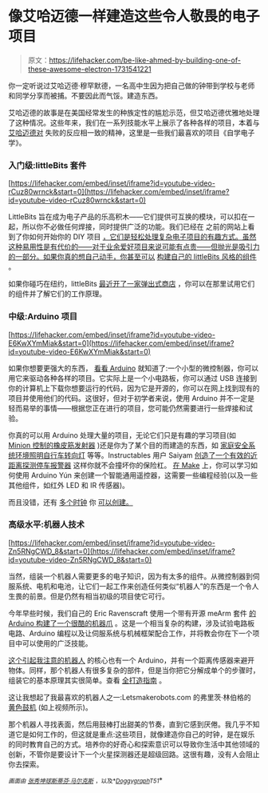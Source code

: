 # 像艾哈迈德一样建造这些令人敬畏的电子项目

> 原文：<https://lifehacker.com/be-like-ahmed-by-building-one-of-these-awesome-electron-1731541221>

你一定听说过艾哈迈德·穆罕默德，一名高中生因为把自己做的钟带到学校与老师和同学分享而被捕。不要因此而气馁。建造东西。



艾哈迈德的故事是在美国经常发生的种族定性的尴尬示范，但艾哈迈德优雅地处理了这种情况。这些年来，我们在一系列技能水平上展示了各种各样的项目，本着与 [艾哈迈德对](http://www.msnbc.com/msnbc/watch/ahmed-dont-let-people-change-who-you-are-526928963528) 失败的反应相一致的精神，这里是一些我们最喜欢的项目《自学电子学》。

### 入门级:littleBits 套件

 [https://lifehacker.com/embed/inset/iframe?id=youtube-video-rCuz80wrnck&start=0](https://lifehacker.com/embed/inset/iframe?id=youtube-video-rCuz80wrnck&start=0) 

LittleBits 旨在成为电子产品的乐高积木——它们提供可互换的模块，可以扣在一起，所以你不必做任何焊接，同时提供广泛的功能。我们已经在 之前的网站上看到了你如何开始你的 DIY 项目 [，它们是轻松处理复杂电子项目的有趣方式。虽然这种易用性是有代价的——对于业余爱好项目来说可能有点贵——但抛光是吸引力的一部分。如果你真的想自己动手，你甚至可以](http://lifehacker.com/how-to-get-started-diying-anything-with-littlebits-1617311793#_ga=1.219129308.410417895.1430444016) [构建自己的 littleBits 风格的组件](http://lifehacker.com/build-your-own-littlebits-style-electronic-components-1515071097) 。

如果你碰巧在纽约，littleBits [最近开了一家弹出式商店](http://littlebits.cc/store?gclid=CLyGk-_R_scCFcIXHwodUocMwA) ，你可以在那里试用它们的组件并了解它们的工作原理。

### 中级:Arduino 项目

 [https://lifehacker.com/embed/inset/iframe?id=youtube-video-E6KwXYmMiak&start=0](https://lifehacker.com/embed/inset/iframe?id=youtube-video-E6KwXYmMiak&start=0) 

如果你想要更强大的东西， [看看 Arduino](https://lifehacker.com/how-to-start-making-your-own-electronics-with-arduino-a-5875365) 就知道了:一个小型的微控制器，你可以用它来驱动各种各样的项目。它实际上是一个小电路板，你可以通过 USB 连接到你的计算机上下载你想要运行的代码，因为它是开源的，你可以在网上找到现有的项目并使用他们的代码。这很好，但对于初学者来说，使用 Arduino 并不一定是轻而易举的事情——根据您正在进行的项目，您可能仍然需要进行一些焊接和试验。

你真的可以用 Arduino 处理大量的项目，无论它们只是有趣的学习项目(如 [Minion 控制的橡皮筋发射器](http://lifehacker.com/my-first-original-arduino-project-what-i-learned-about-1521539054) )还是你为了某个目的而建造的东西，如 [家庭安全系统](http://lifehacker.com/build-a-wireless-home-security-system-with-an-arduino-1619435213)[环境照明](https://lifehacker.com/how-to-start-making-your-own-electronics-with-arduino-a-5875365)[自行车转向灯](http://lifehacker.com/build-your-own-arduino-powered-bicycle-lights-turn-sig-5964235) 等等。Instructables 用户 Saiyam [创造了一个有效的近距离探测停车报警器](http://www.instructables.com/id/Wireless-Car-Parking-Alarm/) 这样你就不会撞坏你的保险杠。 [在 Make](http://makezine.com/projects/smart-remote-control/) 上，你可以学习如何使用 Arduino Yún 来创建一个智能通用遥控器，这需要一些编程经验(以及一些其他组件，如红外 LED 和 IR 传感器)。

而且没错，还有 [多个时钟](http://lifehacker.com/build-a-wireless-alarm-clock-with-an-arduino-1709065366) 你 [可以创建。](http://lifehacker.com/build-an-internet-connected-alarm-clock-with-an-arduino-1622248126)

### 高级水平:机器人技术

 [https://lifehacker.com/embed/inset/iframe?id=youtube-video-Zn5RNgCWD_8&start=0](https://lifehacker.com/embed/inset/iframe?id=youtube-video-Zn5RNgCWD_8&start=0) 

当然，组装一个机器人需要更多的电子知识，因为有太多的组件。从微控制器到伺服系统、电机和电池，让它们一起工作来创造任何类似“机器人”的东西是一个令人生畏的前景。但是仍然有相当初级的项目使它可行。

今年早些时候，我们自己的 Eric Ravenscraft 使用一个带有开源 meArm 套件 [的 Arduino 构建了一个很酷的机器爪](http://lifehacker.com/build-a-kickass-robot-arm-the-perfect-arduino-project-1700643747#_ga=1.210635216.410417895.1430444016) 。这是一个相当复杂的构建，涉及试验电路板电路、Arduino 编程以及让伺服系统与机械框架配合工作，并将教会你在下一个项目中可以使用的广泛技能。

[这个引起我注意的机器人](http://www.instructables.com/id/Tracked-Arduino-Robot/) 的核心也有一个 Arduino，并有一个距离传感器来避开物体。同样，那个机器人有很多复杂的部件，但是当你把它分解成单个的步骤时，组装它的基本原理其实很简单。查看 [全打造指南](http://www.instructables.com/id/Tracked-Arduino-Robot/) 。

这让我想起了我最喜欢的机器人之一:Letsmakerobots.com 的弗里茨·林伯格的 [黄色鼓机](http://makezine.com/projects/yellow-drum-machine/) (如上视频所示)。

那个机器人寻找表面，然后用鼓棒打出甜美的节奏，直到它感到厌倦。我几乎不知道它是如何工作的，但这就是重点:这些项目，就像建造你自己的时钟，是在娱乐的同时教育自己的方式。培养你的好奇心和探索意识可以导致你生活中其他领域的创新，不管你是要设计下一个火星探测器还是超级回路。这很有趣，没有人会阻止你去探索。

<small>*画面由*</small> [<small>*张秀坤球*</small>](http://www.shutterstock.com/pic-263248898/stock-vector-electronic-components-for-prototype-applications.html?src=HpoyBH_53JZmPk4XstbeYw-2-5)<small></small>*[<small>*斯蒂芬·马尔克斯*</small>](http://www.shutterstock.com/pic-173229410/stock-vector-blueprint-vector-illustration.html?src=xDA37rSntovCgarIJJamjg-1-4) <small>*，以及*</small>[<small>*Doggygraph*</small>](http://www.shutterstock.com/pic-149986025/stock-vector-robot-opened-to-reveal-cogs-inside-eletronic-board-in-shape-of-robot-vector-illustration.html?src=HAMdGXoDwkexWCtDdLe5jQ-1-28)<small>*T51*</small>*